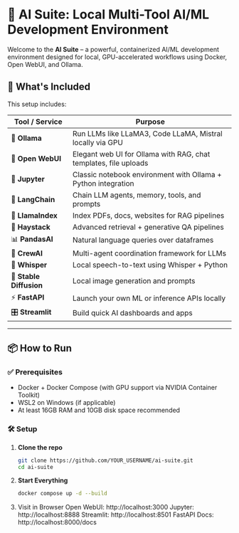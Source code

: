 # 🧠 AI Suite: Local Multi-Tool AI/ML Development Environment

Welcome to the **AI Suite** – a powerful, containerized AI/ML development environment designed for local, GPU-accelerated workflows using Docker, Open WebUI, and Ollama.

## 🚀 What's Included

This setup includes:

| Tool / Service       | Purpose                                                                 |
|----------------------|-------------------------------------------------------------------------|
| 🧠 **Ollama**         | Run LLMs like LLaMA3, Code LLaMA, Mistral locally via GPU              |
| 🧩 **Open WebUI**     | Elegant web UI for Ollama with RAG, chat templates, file uploads       |
| 📒 **Jupyter**        | Classic notebook environment with Ollama + Python integration          |
| 🐍 **LangChain**      | Chain LLM agents, memory, tools, and prompts                           |
| 🦙 **LlamaIndex**     | Index PDFs, docs, websites for RAG pipelines                          |
| 🧾 **Haystack**       | Advanced retrieval + generative QA pipelines                           |
| 📊 **PandasAI**       | Natural language queries over dataframes                               |
| 🧠 **CrewAI**         | Multi-agent coordination framework for LLMs                            |
| 📢 **Whisper**        | Local speech-to-text using Whisper + Python                            |
| 🎨 **Stable Diffusion** | Local image generation and prompts                                    |
| ⚡ **FastAPI**        | Launch your own ML or inference APIs locally                          |
| 🎛️ **Streamlit**      | Build quick AI dashboards and apps                                     |

---

## 📦 How to Run

### ✅ Prerequisites

- Docker + Docker Compose (with GPU support via NVIDIA Container Toolkit)
- WSL2 on Windows (if applicable)
- At least 16GB RAM and 10GB disk space recommended

### 🛠️ Setup

1. **Clone the repo**
   ```bash
   git clone https://github.com/YOUR_USERNAME/ai-suite.git
   cd ai-suite
2. **Start Everything**
   ```bash
   docker compose up -d --build
3. Visit in Browser
   Open WebUI: http://localhost:3000
   Jupyter: http://localhost:8888
   Streamlit: http://localhost:8501
   FastAPI Docs: http://localhost:8000/docs

